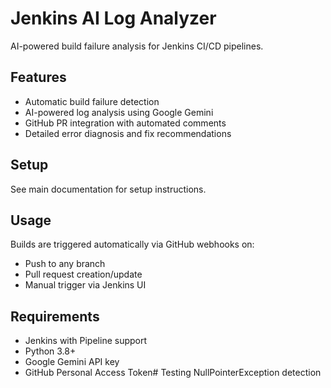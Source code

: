 # Jenkins AI Log Analyzer

AI-powered build failure analysis for Jenkins CI/CD pipelines.

## Features

- Automatic build failure detection
- AI-powered log analysis using Google Gemini
- GitHub PR integration with automated comments
- Detailed error diagnosis and fix recommendations

## Setup

See main documentation for setup instructions.

## Usage

Builds are triggered automatically via GitHub webhooks on:
- Push to any branch
- Pull request creation/update
- Manual trigger via Jenkins UI

## Requirements

- Jenkins with Pipeline support
- Python 3.8+
- Google Gemini API key
- GitHub Personal Access Token# Testing NullPointerException detection
